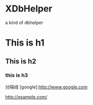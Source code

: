 # XDbHelper
a kind of dbhelper

# This is h1

## This is h2

### this is h3 


分隔线
[google]:http://www.google.com

<http://example.com/>
